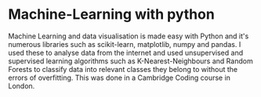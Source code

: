 # Machine-Learning with python

Machine Learning and data visualisation is made easy with Python and it's numerous libraries such as scikit-learn, 
matplotlib, numpy and pandas. I used these to analyse data from the internet and used unsupervised and supervised 
learning algorithms such as K-Nearest-Neighbours and Random Forests to classify data into relevant classes they belong 
to without the errors of overfitting. This was done in a Cambridge Coding course in London.
